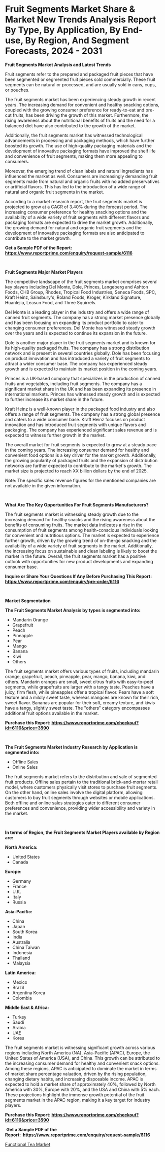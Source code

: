 <p><h1>Fruit Segments Market Share & Market New Trends Analysis Report By Type, By Application, By End-use, By Region, And Segment Forecasts, 2024 - 2031</h1></p><p><strong>Fruit Segments Market Analysis and Latest Trends</strong></p>
<p><p>Fruit segments refer to the prepared and packaged fruit pieces that have been segmented or segmented fruit pieces sold commercially. These fruit segments can be natural or processed, and are usually sold in cans, cups, or pouches.</p><p>The fruit segments market has been experiencing steady growth in recent years. The increasing demand for convenient and healthy snacking options, coupled with the growing consumer preference for ready-to-eat and pre-cut fruits, has been driving the growth of this market. Furthermore, the rising awareness about the nutritional benefits of fruits and the need for a balanced diet have also contributed to the growth of the market. </p><p>Additionally, the fruit segments market has witnessed technological advancements in processing and packaging methods, which have further boosted its growth. The use of high-quality packaging materials and the development of innovative packaging formats have improved the shelf life and convenience of fruit segments, making them more appealing to consumers.</p><p>Moreover, the emerging trend of clean labels and natural ingredients has influenced the market as well. Consumers are increasingly demanding fruit segments made from natural and organic fruits with no added preservatives or artificial flavors. This has led to the introduction of a wide range of natural and organic fruit segments in the market.</p><p>According to a market research report, the fruit segments market is projected to grow at a CAGR of 3.40% during the forecast period. The increasing consumer preference for healthy snacking options and the availability of a wide variety of fruit segments with different flavors and packaging formats are expected to drive the market growth. Additionally, the growing demand for natural and organic fruit segments and the development of innovative packaging formats are also anticipated to contribute to the market growth.</p></p>
<p><strong>Get a Sample PDF of the Report:&nbsp; <a href="https://www.reportprime.com/enquiry/request-sample/6116">https://www.reportprime.com/enquiry/request-sample/6116</a></strong></p>
<p>&nbsp;</p>
<p><strong>Fruit Segments Major Market Players</strong></p>
<p><p>The competitive landscape of the fruit segments market comprises several key players including Del Monte, Dole, Princes, Langeberg and Ashton Foods, CHB Group, Rhodes, Tropical Food Industries, Seneca Foods, SPC, Kraft Heinz, Sainsbury's, Roland Foods, Kroger, Kirkland Signature, Huanlejia, Leasun Food, and Three Squirrels. </p><p>Del Monte is a leading player in the industry and offers a wide range of canned fruit segments. The company has a strong market presence globally and has been focusing on expanding its product portfolio to cater to changing consumer preferences. Del Monte has witnessed steady growth over the years and is expected to continue its expansion in the future.</p><p>Dole is another major player in the fruit segments market and is known for its high-quality packaged fruits. The company has a strong distribution network and is present in several countries globally. Dole has been focusing on product innovation and has introduced a variety of fruit segments to attract a wider consumer base. The company has experienced steady growth and is expected to maintain its market position in the coming years.</p><p>Princes is a UK-based company that specializes in the production of canned fruits and vegetables, including fruit segments. The company has a significant market share in the UK and has been expanding its presence in international markets. Princes has witnessed steady growth and is expected to further increase its market share in the future.</p><p>Kraft Heinz is a well-known player in the packaged food industry and also offers a range of fruit segments. The company has a strong global presence and caters to a wide consumer base. Kraft Heinz focuses on product innovation and has introduced fruit segments with unique flavors and packaging. The company has experienced significant sales revenue and is expected to witness further growth in the market.</p><p>The overall market for fruit segments is expected to grow at a steady pace in the coming years. The increasing consumer demand for healthy and convenient food options is a key driver for the market growth. Additionally, the growing popularity of packaged fruits and the expansion of distribution networks are further expected to contribute to the market's growth. The market size is projected to reach XX billion dollars by the end of 2025.</p><p>Note: The specific sales revenue figures for the mentioned companies are not available in the given information.</p></p>
<p>&nbsp;</p>
<p><strong>What Are The Key Opportunities For Fruit Segments Manufacturers?</strong></p>
<p><p>The fruit segments market is witnessing steady growth due to the increasing demand for healthy snacks and the rising awareness about the benefits of consuming fruits. The market data indicates a rise in the consumption of fruit segments among health-conscious individuals looking for convenient and nutritious options. The market is expected to experience further growth, driven by the growing trend of on-the-go snacking and the availability of a wide variety of fruit segments in the market. Additionally, the increasing focus on sustainable and clean labeling is likely to boost the market in the future. Overall, the fruit segments market has a positive outlook with opportunities for new product developments and expanding consumer base.</p></p>
<p><strong>Inquire or Share Your Questions If Any Before Purchasing This Report: <a href="https://www.reportprime.com/enquiry/pre-order/6116">https://www.reportprime.com/enquiry/pre-order/6116</a></strong></p>
<p>&nbsp;</p>
<p><strong>Market Segmentation</strong></p>
<p><strong>The Fruit Segments Market Analysis by types is segmented into:</strong></p>
<p><ul><li>Mandarin Orange</li><li>Grapefruit</li><li>Peach</li><li>Pineapple</li><li>Pear</li><li>Mango</li><li>Banana</li><li>Kiwi</li><li>Others</li></ul></p>
<p><p>The fruit segments market offers various types of fruits, including mandarin orange, grapefruit, peach, pineapple, pear, mango, banana, kiwi, and others. Mandarin oranges are small, sweet citrus fruits with easy-to-peel segments, while grapefruits are larger with a tangy taste. Peaches have a juicy, firm flesh, while pineapples offer a tropical flavor. Pears have a soft texture and a mildly sweet taste, whereas mangoes are known for their rich, sweet flavor. Bananas are popular for their soft, creamy texture, and kiwis have a tangy, slightly sweet taste. The "others" category encompasses additional fruit options available in the market.</p></p>
<p><strong>Purchase this Report:&nbsp;<a href="https://www.reportprime.com/checkout?id=6116&price=3590">https://www.reportprime.com/checkout?id=6116&price=3590</a></strong></p>
<p>&nbsp;</p>
<p><strong>The Fruit Segments Market Industry Research by Application is segmented into:</strong></p>
<p><ul><li>Offline Sales</li><li>Online Sales</li></ul></p>
<p><p>The fruit segments market refers to the distribution and sale of segmented fruit products. Offline sales pertain to the traditional brick-and-mortar retail model, where customers physically visit stores to purchase fruit segments. On the other hand, online sales involve the digital platform, allowing customers to buy fruit segments through websites or mobile applications. Both offline and online sales strategies cater to different consumer preferences and convenience, providing wider accessibility and variety in the market.</p></p>
<p>&nbsp;</p>
<p><strong>In terms of Region, the Fruit Segments Market Players available by Region are:</strong></p>
<p>
    <p> <strong> North America: </strong>
        <ul>
            <li>United States</li>
            <li>Canada</li>
        </ul>
        </p> 
    <p> <strong> Europe: </strong>
        <ul>
            <li>Germany</li>
            <li>France</li>
            <li>U.K.</li>
            <li>Italy</li>
            <li>Russia</li>
        </ul>
        </p> 
    <p> <strong> Asia-Pacific: </strong>
        <ul>
            <li>China</li>
            <li>Japan</li>
            <li>South Korea</li>
            <li>India</li>
            <li>Australia</li>
            <li>China Taiwan</li>
            <li>Indonesia</li>
            <li>Thailand</li>
            <li>Malaysia</li>
        </ul>
        </p> 
    <p> <strong> Latin America: </strong>
        <ul>
            <li>Mexico</li>
            <li>Brazil</li>
            <li>Argentina Korea</li>
            <li>Colombia</li>
        </ul>
        </p> 
    <p> <strong> Middle East & Africa: </strong>
        <ul>
            <li>Turkey</li>
            <li>Saudi</li>
            <li>Arabia</li>
            <li>UAE</li>
            <li>Korea</li>
        </ul>
    </p>
    </p>
<p><p>The fruit segments market is witnessing significant growth across various regions including North America (NA), Asia-Pacific (APAC), Europe, the United States of America (USA), and China. This growth can be attributed to the increasing consumer demand for healthy and convenient snack options. Among these regions, APAC is anticipated to dominate the market in terms of market share percentage valuation, driven by the rising population, changing dietary habits, and increasing disposable income. APAC is expected to hold a market share of approximately 40%, followed by North America with 30%, Europe with 20%, and the USA and China with 5% each. These projections highlight the immense growth potential of the fruit segments market in the APAC region, making it a key target for industry players.</p></p>
<p><strong>Purchase this Report: <a href="https://www.reportprime.com/checkout?id=6116&price=3590">https://www.reportprime.com/checkout?id=6116&price=3590</a></strong></p>
<p>&nbsp;<strong>Get a Sample PDF of the Report:&nbsp;&nbsp;<a href="https://www.reportprime.com/enquiry/request-sample/6116">https://www.reportprime.com/enquiry/request-sample/6116</a></strong></p>
<p><strong></strong></p>
<p><p><a href="https://github.com/zeberleansnyderallisonwjfli/Market-Research-Report-List-1/blob/main/functional-tea-market.md">Functional Tea Market</a></p></p>